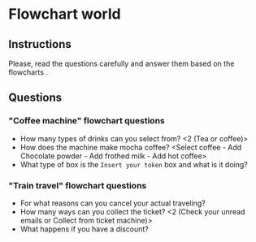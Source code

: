 # Flowchart world

## Instructions

Please, read the questions carefully and answer them based on the flowcharts .

## Questions

### "Coffee machine" flowchart questions

- How many types of drinks can you select from? <2 (Tea or coffee)>
- How does the machine make mocha coffee? <Select coffee - Add Chocolate powder - Add frothed milk - Add hot coffee>
- What type of box is the `Insert your token` box and what is it doing? <It represents information entering or leaving the system. In this case this token entering the machine enables the option to get a drink.>

### "Train travel" flowchart questions

- For what reasons can you cancel your actual traveling? <Here comes your answer>
- How many ways can you collect the ticket? <2 (Check your unread emails or Collect from ticket machine)>
- What happens if you have a discount? <Here comes your answer>
